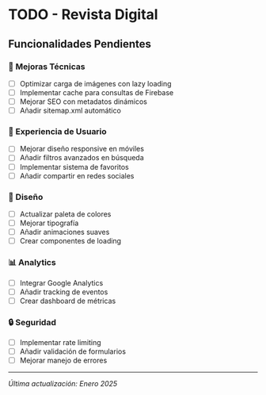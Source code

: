 # TODO - Revista Digital

## Funcionalidades Pendientes

### 🔧 Mejoras Técnicas
- [ ] Optimizar carga de imágenes con lazy loading
- [ ] Implementar cache para consultas de Firebase
- [ ] Mejorar SEO con metadatos dinámicos
- [ ] Añadir sitemap.xml automático

### 📱 Experiencia de Usuario
- [ ] Mejorar diseño responsive en móviles
- [ ] Añadir filtros avanzados en búsqueda
- [ ] Implementar sistema de favoritos
- [ ] Añadir compartir en redes sociales

### 🎨 Diseño
- [ ] Actualizar paleta de colores
- [ ] Mejorar tipografía
- [ ] Añadir animaciones suaves
- [ ] Crear componentes de loading

### 📊 Analytics
- [ ] Integrar Google Analytics
- [ ] Añadir tracking de eventos
- [ ] Crear dashboard de métricas

### 🔒 Seguridad
- [ ] Implementar rate limiting
- [ ] Añadir validación de formularios
- [ ] Mejorar manejo de errores

---

*Última actualización: Enero 2025*
